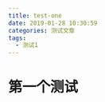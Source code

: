 ```yaml
---
title: test-one
date: 2019-01-28 10:30:59
categories: 测试文章
tags:
  - 测试1
---
```


<!-- more  -->

# 第一个测试

